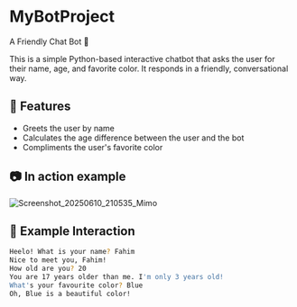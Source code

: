 # MyBotProject
A Friendly Chat Bot 🤖

This is a simple Python-based interactive chatbot that asks the user for their name, age, and favorite color. It responds in a friendly, conversational way.

## 🌟 Features

- Greets the user by name
- Calculates the age difference between the user and the bot
- Compliments the user's favorite color

## 📷 In action example

![Screenshot_20250610_210535_Mimo](https://github.com/user-attachments/assets/2f435726-ec91-4f4c-8f08-03b76b7c6674)

## 📜 Example Interaction

```bash
Heelo! What is your name? Fahim
Nice to meet you, Fahim!
How old are you? 20
You are 17 years older than me. I'm only 3 years old!
What's your favourite color? Blue
Oh, Blue is a beautiful color!


